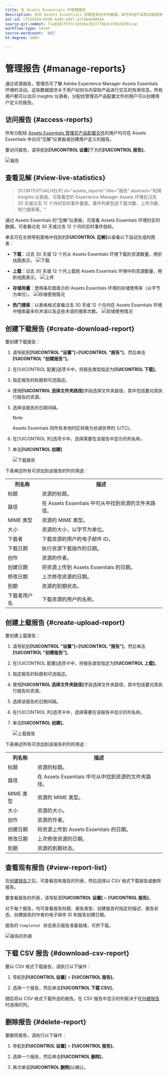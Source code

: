 ```yaml
---
title: 在 Assets Essentials 中管理报告
description: 访问 Assets Essentials 的报告部分中的数据，即可评估产品和功能使用情况并了解关键成功指标。
exl-id: c7155459-05d9-4a95-a91f-a1fa6ae9d9a4
source-git-commit: 71a0381f5f7c32d3da1923778b3cd7b678391cae
workflow-type: tm+mt
source-wordcount: '862'
ht-degree: 100%

---
```


# 管理报告 {#manage-reports}

通过资源报告，管理员可了解 Adobe Experience Manager Assets Essentials 环境的活动。这些数据提供关于用户如何与内容和产品进行交互的有用信息。所有用户都可以访问 Insights 仪表板，分配给管理员产品配置文件的用户可以创建用户定义的报告。

## 访问报告 {#access-reports}

所有分配给 [Assets Essentials 管理员产品配置文件](deploy-administer.md)的用户均可在 Assets Essentials 中访问“见解”仪表板或创建用户定义的报告。

要访问报告，请导航到&#x200B;**[!UICONTROL 设置]**&#x200B;下方的&#x200B;**[!UICONTROL 报告]**。

![报告](assets/reports.png)
<!--
In the **[!UICONTROL Reports]** screen, various components are shown in the tabular format which includes the following:

* **Title**: Title of the report
* **Type**: Determines whether the report is uploaded or downloaded to the repository
* **Description**: Provide details of the report that was given during uploading/downloading the report
* **Status**: Determines whether the report is completed, under progress, or deleted.
* **Author**: Provides email of the author who has uploaded/downloaded the report.
* **Created**: Gives information of the date when the report was generated.
-->

## 查看见解 {#view-live-statistics}

>[!CONTEXTUALHELP]
>id="assets_reports"
>title="报告"
>abstract="利用 Insights 仪表板，可查看您的 Experience Manager Assets 环境在过去 30 天或过去 12 个月的实时事件量度。事件列表包括下载次数、上传次数、热门搜索等。"

通过 Assets Essentials 的“见解”仪表板，可查看 Assets Essentials 环境的实时数据。可查看过去 30 天或过去 12 个月的实时事件指标。

<!--![Toolbar options when you select an asset](assets/assets-essentials-live-statistics.png)-->

单击可在左侧导航窗格中找到的&#x200B;**[!UICONTROL 见解]**&#x200B;以查看以下自动生成的图表：

* **下载**：过去 30 天或 12 个月从 Assets Essentials 环境下载的资源数量，用折线图表示。
  ![下载](/help/using/assets/insights-downloads2341.svg)

* **上载**：过去 30 天或 12 个月上载到 Assets Essentials 环境中的资源数量，用折线图表示。
  ![上传](/help/using/assets/insights-uplods2.svg)

<!--* **Asset Count by Size**: The division of count of assets based on their range of various sizes from 0 MB to 100 GB.-->

* **存储用量**：使用条形图表示的 Assets Essentials 环境的存储使用率（以字节为单位）。
  ![存储使用情况](/help/using/assets/insights-storage-usage1.svg)
  <!--* **Delivery**: The graph depicts the count of assets as the delivery dates.-->

<!--* **Asset Count by Asset Type**: Represents count of various MIME types of the available assets. For example, application/zip, image/png, video/mp4, application/postscripte.-->

* **热门搜索**：以表格格式查看过去 30 天或 12 个月内在 Assets Essentials 环境中搜索最多的术语以及这些术语的搜索次数。
  ![存储使用情况](/help/using/assets/insights-top-search.svg)

  <!--
   ![Insights](assets/insights1.png)
   ![Insights](assets/insights2.png)
   -->

## 创建下载报告 {#create-download-report}

要创建下载报告：

1. 请导航到&#x200B;**[!UICONTROL “设置”]**>**[!UICONTROL “报告”]**，然后单击&#x200B;**[!UICONTROL “创建报告”]**。

1. 在[!UICONTROL 配置]选项卡中，将报告类型指定为&#x200B;**[!UICONTROL 下载]**。

1. 指定报告的标题和可选描述。

1. 使用&#x200B;**[!UICONTROL 选择文件夹路径]**&#x200B;字段选择文件夹路径，其中包括要对其执行报告的资源。

1. 选择该报告的日期间隔。

   >[!NOTE]
   >
   > Assets Essentials 将所有本地时区转换为协调世界时 (UTC)。

1. 在[!UICONTROL 列]选项卡中，选择需要在该报告中显示的列名称。

1. 单击&#x200B;**[!UICONTROL 创建]**

   ![下载报告](assets/download-reports-config.png)

下表阐述所有可添加到该报告的列的用途：

<table>
    <tbody>
     <tr>
      <th><strong>列名称</strong></th>
      <th><strong>描述</strong></th>
     </tr>
     <tr>
      <td>标题</td>
      <td>资源的标题。</td>
     </tr>
     <tr>
      <td>路径</td>
      <td>在 Assets Essentials 中可从中找到资源的文件夹路径。</td>
     </tr>
     <tr>
      <td>MIME 类型</td>
      <td>资源的 MIME 类型。</td>
     </tr>
     <tr>
      <td>大小</td>
      <td>资源的大小，以字节为单位。</td>
     </tr>
     <tr>
      <td>下载者</td>
      <td>下载资源的用户的电子邮件 ID。</td>
     </tr>
     <tr>
      <td>下载日期</td>
      <td>执行资源下载操作的日期。</td>
     </tr>
     <tr>
      <td>创作</td>
      <td>资源的作者。</td>
     </tr>
     <tr>
      <td>创建日期</td>
      <td>将资源上传到 Assets Essentials 的日期。</td>
     </tr>
     <tr>
      <td>修改日期</td>
      <td>上次修改资源的日期。</td>
     </tr>
     <tr>
      <td>到期</td>
      <td>资源的到期状态。</td>
     </tr>
     <tr>
      <td>下载者用户名</td>
      <td>下载资源的用户的名称。</td>
     </tr>           
    </tbody>
   </table>

## 创建上载报告 {#create-upload-report}

要创建上载报告：

1. 请导航到&#x200B;**[!UICONTROL “设置”]**>**[!UICONTROL “报告”]**，然后单击&#x200B;**[!UICONTROL “创建报告”]**。

1. 在[!UICONTROL 配置]选项卡中，将报告类型指定为&#x200B;**[!UICONTROL 上载]**。

1. 指定报告的标题和可选描述。

1. 使用&#x200B;**[!UICONTROL 选择文件夹路径]**&#x200B;字段选择文件夹路径，其中包括要对其执行报告的资源。

1. 选择该报告的日期间隔。

1. 在[!UICONTROL 列]选项卡中，选择需要在该报告中显示的列名称。

1. 单击&#x200B;**[!UICONTROL 创建]**。

   ![上载报告](assets/upload-reports-config.png)

下表阐述所有可添加到该报告的列的用途：

<table>
    <tbody>
     <tr>
      <th><strong>列名称</strong></th>
      <th><strong>描述</strong></th>
     </tr>
     <tr>
      <td>标题</td>
      <td>资源的标题。</td>
     </tr>
     <tr>
      <td>路径</td>
      <td>在 Assets Essentials 中可从中找到资源的文件夹路径。</td>
     </tr>
     <tr>
      <td>MIME 类型</td>
      <td>资源的 MIME 类型。</td>
     </tr>
     <tr>
      <td>大小</td>
      <td>资源的大小。</td>
     </tr>
     <tr>
      <td>创作</td>
      <td>资源的作者。</td>
     </tr>
     <tr>
      <td>创建日期</td>
      <td>将资源上传到 Assets Essentials 的日期。</td>
     </tr>
     <tr>
      <td>修改日期</td>
      <td>上次修改资源的日期。</td>
     </tr>
     <tr>
      <td>到期</td>
      <td>资源的到期状态。</td>
     </tr>              
    </tbody>
   </table>

## 查看现有报告 {#view-report-list}

在[创建报告](#create-download-report)之后，可查看现有报告的列表，然后选择以 CSV 格式下载报告或删除报告。

要查看报告的列表，请导航至&#x200B;**[!UICONTROL 设置]** > **[!UICONTROL 报告]**。

对于每个报告，均可查看报告标题、报告类型、创建报告时指定的描述、报告状态、创建报告的作者的电子邮件 ID 和报告创建日期。

报告的 `Completed ` 状态表示报告准备就绪，可供下载。

![报告的列表](assets/list-of-reports.png)


## 下载 CSV 报告 {#download-csv-report}

要以 CSV 格式下载报告，请执行以下操作：

1. 导航到&#x200B;**[!UICONTROL 设置]** > **[!UICONTROL 报告]**。

1. 选择一个报告，然后单击&#x200B;**[!UICONTROL 下载 CSV]**。

随后将以 CSV 格式下载所选的报告。在 CSV 报告中显示的列取决于在[创建报告](#create-download-report)时选择的列。

## 删除报告 {#delete-report}

要删除报告，请执行以下操作：

1. 导航到&#x200B;**[!UICONTROL 设置]** > **[!UICONTROL 报告]**。

1. 选择一个报告，然后单击&#x200B;**[!UICONTROL 删除]**。

1. 再次单击&#x200B;**[!UICONTROL 删除]**&#x200B;以确认。
